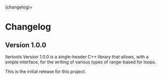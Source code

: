 (changelog)=

# Changelog

## Version 1.0.0

Itertools Version 1.0.0 is a single-header
C++ library that allows, with a simple interface,
for the writing of various types of range-based for loops.

This is the initial release for this project.

